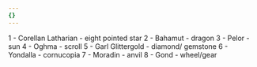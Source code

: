 ```yaml
---
{}
---
```



1 - Corellan Latharian - eight pointed star
2 - Bahamut - dragon
3 - Pelor - sun
4 - Oghma - scroll
5 - Garl Glittergold - diamond/ gemstone
6 - Yondalla - cornucopia
7 - Moradin - anvil
8 - Gond - wheel/gear


